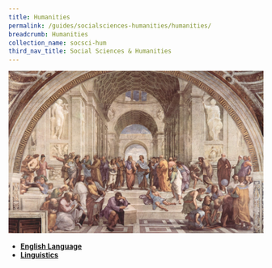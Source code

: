 ```yaml
---
title: Humanities
permalink: /guides/socialsciences-humanities/humanities/
breadcrumb: Humanities
collection_name: socsci-hum
third_nav_title: Social Sciences & Humanities
---
```

<img src="/images/category/humanities.jpg" alt="humanities banner" style="width:800px;" />

* [**English Language**](/guides/socialsciences-humanities/humanities/english-language)
* [**Linguistics**](/guides/socialsciences-humanities/humanities/linguistics)